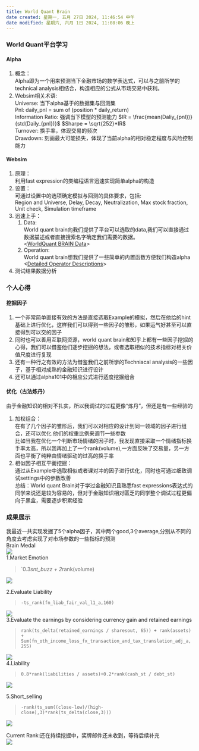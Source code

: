 ```yaml
---
title: World Quant Brain
date created: 星期一, 五月 27日 2024, 11:46:54 中午
date modified: 星期六, 六月 1日 2024, 11:08:06 晚上
---
```


### World Quant平台学习

#### Alpha

1. 概念：  
   Alpha即为一个用来预测当下金融市场的数学表达式，可以与之前所学的technical analysis相结合，构造相应的公式从市场交易中获利。
2. Websim相关术语:  
   Universe: 当下alpha基于的数据集与回测集  
   Pnl: daily_pnl = sum of (position * daily_return)  
   Information Ratio: 强调当下模型的预测能力  $IR = \frac{mean(Daliy_{pnl})}{std(Daily_{pnl})}$ $Sharpe = \sqrt{252}*IR$  
   Turnover: 换手率，体现交易的频次  
   Drawdown: 刻画最大可能损失，体现了当前alpha的相对稳定程度与风险控制能力

#### Websim

1. 原理：  
   利用fast expression的类编程语言迅速实现简单alpha的构造
2. 设置：  
   可通过设置中的选项确定模拟与回测的具体要求，包括:  
   Region and Universe, Delay, Decay, Neutralization, Max stock fraction, Unit check, Simulation timeframe
3. 迅速上手：
   1. Data:  
      World quant brain向我们提供了平台可以选取的data,我们可以直接通过数据描述或者直接搜索名字确定我们需要的数据。  
      <[WorldQuant BRAIN Data](https://platform.worldquantbrain.com/data?delay=1&instrumentType=EQUITY&region=USA&universe=TOP3000)>
   2. Operation:  
     World quant brain想我们提供了一些简单的内置函数方便我们构造alpha  
     <[Detailed Operator Descriptions](https://platform.worldquantbrain.com/learn/data-and-operators/detailed-operator-descriptions)>
 4. 测试结果数据分析

### 个人心得

#### 挖掘因子

1. 一个非常简单直接有效的方法是直接选取Example的模拟，然后在他给的hint基础上进行优化，这样我们可以得到一些因子的雏形，如果运气好甚至可以直接得到可以交的因子
2. 同时也可以善用互联网资源，world quant brain和知乎上都有一些因子挖掘的心得，我们可以借鉴他们逐步挖掘的想法，或者选取相似的技术指标对相关价值尺度进行复现
3. 还有一种行之有效的方法为借鉴我们之前所学的Techniacal analysis的一些因子，基于相对成熟的金融知识进行设计
4. 还可以通过alpha101中的相应公式进行适度挖掘组合

#### 优化（古法炼丹）

由于金融知识的相对不扎实，所以我调试的过程更像“炼丹”，但还是有一些经验的

1. 加权组合：  
   在有了几个因子的雏形后，我们可以对相应的设计到同一领域的因子进行组合，还可以优化 他们的权重比例来调节一些参数  
   比如当我在优化一个判断市场情绪的因子时，我发现直接采取一个情绪指标换手率太高，所以我再加上了一个rank(volume),一方面反映了交易量，另一方面也平衡了纯粹由情绪驱动的过高的换手率
2. 相似因子相互平衡挖掘：  
   通过从Example中选取相似或者课对冲的因子进行优化，同时也可通过细致调试settings中的参数改善  
总结：World quant Brain对于学过金融知识且熟悉fast expressions表达式的同学来说还是较为容易的，但对于金融知识相对匮乏的同学整个调试过程更偏向于黑盒，需要逐步积累经验

### 成果展示

我最近一共实现发掘了5个alpha因子，其中两个good,3个average,分别从不同的角度去考虑实现了对市场参数的一些指标的预测  
Brain Medal  
![](https://s2.loli.net/2024/06/01/I7utCqKHkrPdWc9.png)  
1.Market Emotion

>`0.3*snt_buzz + 2*rank(volume)

   ![](https://s2.loli.net/2024/06/01/nYjuy6tHd9RBepx.png)

2.Evaluate Liability

>`-ts_rank(fn_liab_fair_val_l1_a,160)`

![](https://s2.loli.net/2024/06/01/k6gQOsEMe2YZfLJ.png)  
3.Evaluate the earnings by considering currency gain and retained earnings

>`rank(ts_delta(retained_earnings / sharesout, 65)) + rank(assets) + Sum(fn_oth_income_loss_fx_transaction_and_tax_translation_adj_a,255)`

![](https://s2.loli.net/2024/06/01/ilKETjCyhoNbn4u.png)  
4.Liability

>`0.8*rank(liabilities / assets)+0.2*rank(cash_st / debt_st)`

![](https://s2.loli.net/2024/06/01/4uRfWA1hnyvDrkc.png)

5.Short_selling

>`-rank(ts_sum((close-low)/(high-close),3)*rank(ts_delta(close,3)))`

![](https://s2.loli.net/2024/06/01/zyQ7tRbxTfdvL5I.png)

Current Rank:还在持续挖掘中，奖牌邮件还未收到，等待后续补充  
![](https://s2.loli.net/2024/06/01/hVnLjm2GOwqicRa.png)
